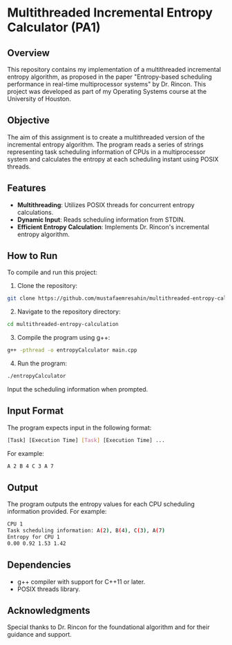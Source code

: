 # Multithreaded Incremental Entropy Calculator (PA1)

## Overview
This repository contains my implementation of a multithreaded incremental entropy algorithm, as proposed in the paper "Entropy-based scheduling performance in real-time multiprocessor systems" by Dr. Rincon. This project was developed as part of my Operating Systems course at the University of Houston.

## Objective
The aim of this assignment is to create a multithreaded version of the incremental entropy algorithm. The program reads a series of strings representing task scheduling information of CPUs in a multiprocessor system and calculates the entropy at each scheduling instant using POSIX threads.

## Features
- **Multithreading**: Utilizes POSIX threads for concurrent entropy calculations.
- **Dynamic Input**: Reads scheduling information from STDIN.
- **Efficient Entropy Calculation**: Implements Dr. Rincon's incremental entropy algorithm.

## How to Run
To compile and run this project:

1. Clone the repository:
```bash
git clone https://github.com/mustafaemresahin/multithreaded-entropy-calculation.git
```

2. Navigate to the repository directory:

```bash
cd multithreaded-entropy-calculation
```

3. Compile the program using g++:

```bash
g++ -pthread -o entropyCalculator main.cpp
```

4. Run the program:

```bash
./entropyCalculator
```
Input the scheduling information when prompted.


## Input Format
The program expects input in the following format:

```bash
[Task] [Execution Time] [Task] [Execution Time] ...
```

For example:

```bash
A 2 B 4 C 3 A 7
```


## Output
The program outputs the entropy values for each CPU scheduling information provided. For example:


```bash
CPU 1
Task scheduling information: A(2), B(4), C(3), A(7)
Entropy for CPU 1
0.00 0.92 1.53 1.42
```


## Dependencies
- g++ compiler with support for C++11 or later.
- POSIX threads library.

## Acknowledgments
Special thanks to Dr. Rincon for the foundational algorithm and for their guidance and support.